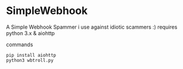 # SimpleWebhook
A Simple Webhook Spammer i use against idiotic scammers :)
requires python 3.x & aiohttp

commands
```
pip install aiohttp
python3 wbtroll.py
```
